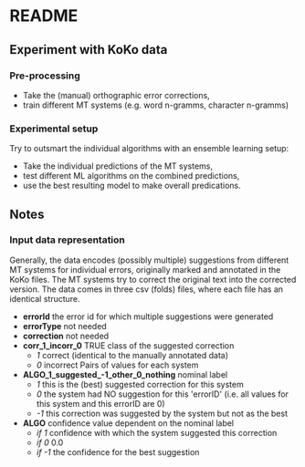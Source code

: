 # README

## Experiment with KoKo data

### Pre-processing
- Take the (manual) orthographic error corrections, 
- train different MT systems (e.g. word n-gramms, character n-gramms) 

### Experimental setup
Try to outsmart the individual algorithms with an ensemble learning setup:
- Take the individual predictions of the MT systems,
- test different ML algorithms on the combined predictions,
- use the best resulting model to make overall predications.

## Notes

### Input data representation

Generally, the data encodes (possibly multiple) suggestions from different MT
systems for individual errors, originally marked and annotated in the KoKo
files.  The MT systems try to correct the original text into the corrected
version.  The data comes in three csv (folds) files, where each file has an
identical structure.  

- **errorId** the error id for which multiple suggestions were generated	
- **errorType** not needed
- **correction** not needed
- **corr_1_incorr_0** TRUE class of the suggested correction
  - *1* correct (identical to the manually annotated data)
  - *0* incorrect
Pairs of values for each system
- **ALGO_1_suggested_-1_other_0_nothing** nominal label
  - *1*  this is the (best) suggested correction for this system
  - *0*  the system had NO suggestion for this 'errorID' (i.e. all values for
         this system and this errorID are 0)
  - *-1* this correction was suggested by the system but not as the best
- **ALGO**  confidence value dependent on the nominal label
  - *if 1*  confidence with which the system suggested this correction
  - *if 0*  0.0
  - *if -1* the confidence for the best suggestion
